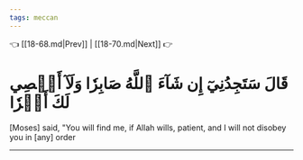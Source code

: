 ```yaml
---
tags: meccan
---
```


👈 [[18-68.md|Prev]] | [[18-70.md|Next]] 👉

# قَالَ سَتَجِدُنِيٓ إِن شَآءَ ٱللَّهُ صَابِرٗا وَلَآ أَعۡصِي لَكَ أَمۡرٗا

[Moses] said, "You will find me, if Allah wills, patient, and I will not disobey you in [any] order

---


